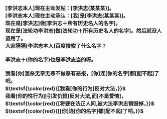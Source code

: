 <h3>
<br>[李洪志本人]现在主动发帖：[李洪志(某某某)]。
<br>[李洪志本人]现在主动承认：[我]是[李洪志(某某某)]。
<br>现在是[李洪志]做[李洪志＋所有历史名人的名字]。
<br>现在是[法轮功李洪志]做[法轮功＋所有历史名人的名字]。然后就没人盗用了。
<br>大家猜猜[李洪志本人]百度搜索了什么名字？
<br>
<br>李洪志＋(你的名字)也是李洪志当的呀。
<br>
<br>我看[你]滥杀无辜无恶不做恶有恶报，[你]连[你的名字]都[配不起]了吧。
<br>$\textsf{\color{red}{[我看[你的行为]反对大法，}}$
<br>我看[你的性行为][引发仇恨]反对大法,而[不是爱情]，
<br>$\textsf{\color{red}{[将要在法正人间,被大法李洪志销毁掉，}}$
<br>$\textsf{\color{red}{[[你]连[你的名字]都[配不起]了吧。}}$
</h3>
